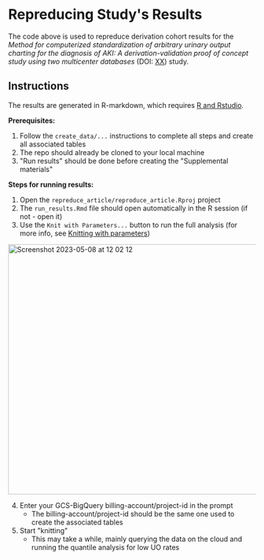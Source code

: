 # Repreducing Study's Results

The code above is used to repreduce derivation cohort results for the *Method for computerized standardization of arbitrary urinary output charting for the diagnosis of AKI: A derivation-validation proof of concept study using two multicenter databases* (DOI: [XX]()) study.

## Instructions

The results are generated in R-markdown, which requires [R and Rstudio](https://posit.co/download/rstudio-desktop/).

**Prerequisites:**
1. Follow the `create_data/...` instructions to complete all steps and create all associated tables
2. The repo should already be cloned to your local machine
3. "Run results" should be done before creating the "Supplemental materials"

**Steps for running results:**
1. Open the `repreduce_article/reproduce_article.Rproj` project
2. The `run_results.Rmd` file should open automatically in the R session (if not - open it)
3. Use the `Knit with Parameters...` button to run the full analysis (for more info, see [ Knitting with parameters](https://bookdown.org/yihui/rmarkdown/params-knit.html))
<img width="508" alt="Screenshot 2023-05-08 at 12 02 12" src="https://user-images.githubusercontent.com/23483971/236784019-7c5475f2-9797-4e8d-acf5-2d903077060b.png">

4. Enter your GCS-BigQuery billing-account/project-id in the prompt
    - The billing-account/project-id should be the same one used to create the associated tables
5. Start "knitting"
    - This may take a while, mainly querying the data on the cloud and running the quantile analysis for low UO rates
